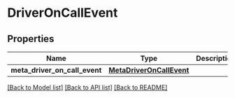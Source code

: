 # DriverOnCallEvent

## Properties
Name | Type | Description | Notes
------------ | ------------- | ------------- | -------------
**meta_driver_on_call_event** | [**MetaDriverOnCallEvent**](MetaDriverOnCallEvent.md) |  | [optional] 

[[Back to Model list]](../README.md#documentation-for-models) [[Back to API list]](../README.md#documentation-for-api-endpoints) [[Back to README]](../README.md)


